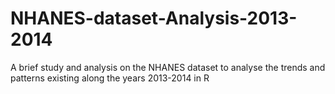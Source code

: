 # NHANES-dataset-Analysis-2013-2014
A brief study and analysis on the NHANES dataset to analyse the trends and patterns existing along the years 2013-2014 in R 
